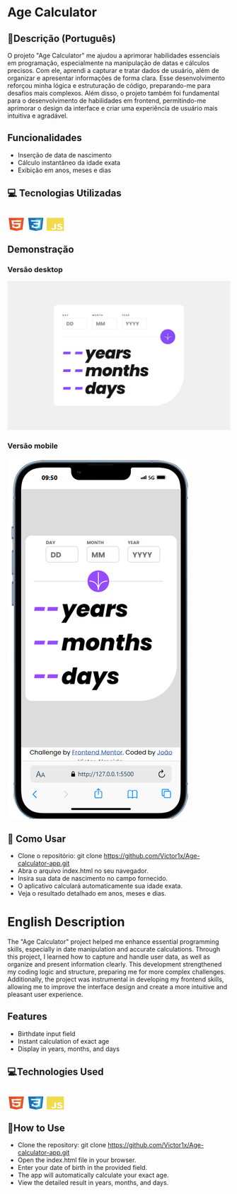 # Age Calculator

## 📜Descrição (Português)

O projeto "Age Calculator" me ajudou a aprimorar habilidades essenciais em programação, especialmente na manipulação de datas e cálculos precisos. Com ele, aprendi a capturar e tratar dados de usuário, além de organizar e apresentar informações de forma clara. Esse desenvolvimento reforçou minha lógica e estruturação de código, preparando-me para desafios mais complexos. Além disso, o projeto também foi fundamental para o desenvolvimento de habilidades em frontend, permitindo-me aprimorar o design da interface e criar uma experiência de usuário mais intuitiva e agradável.

## Funcionalidades

- Inserção de data de nascimento
- Cálculo instantâneo da idade exata
- Exibição em anos, meses e dias

## 💻 Tecnologias Utilizadas

<div style="display: inline_block"><br>
  <img align="center" alt="marlene-html" height="30" width="40" src="https://raw.githubusercontent.com/devicons/devicon/master/icons/html5/html5-original.svg">
  <img align="center" alt="marlene-css" height="30" width="40" src="https://raw.githubusercontent.com/devicons/devicon/master/icons/css3/css3-original.svg">
  <img align="center" alt="marlene-javascript" height="30" width="40" src="https://raw.githubusercontent.com/devicons/devicon/master/icons/javascript/javascript-plain.svg">
</div>

## Demonstração

### Versão desktop

<img src="src/Assets/design/desktop-design.jpg">

### Versão mobile

<img src="src/Assets/design/mobile-design-2.png">

## 🚀 Como Usar

- Clone o repositório: git clone https://github.com/Victor1x/Age-calculator-app.git
- Abra o arquivo index.html no seu navegador.
- Insira sua data de nascimento no campo fornecido.
- O aplicativo calculará automaticamente sua idade exata.
- Veja o resultado detalhado em anos,
  meses e dias.

# English Description

The "Age Calculator" project helped me enhance essential programming skills, especially in date manipulation and accurate calculations. Through this project, I learned how to capture and handle user data, as well as organize and present information clearly. This development strengthened my coding logic and structure, preparing me for more complex challenges. Additionally, the project was instrumental in developing my frontend skills, allowing me to improve the interface design and create a more intuitive and pleasant user experience.

## Features

- Birthdate input field
- Instant calculation of exact age
- Display in years, months, and days

## 💻Technologies Used

<div style="display: inline_block"><br>
  <img align="center" alt="marlene-html" height="30" width="40" src="https://raw.githubusercontent.com/devicons/devicon/master/icons/html5/html5-original.svg">
  <img align="center" alt="marlene-css" height="30" width="40" src="https://raw.githubusercontent.com/devicons/devicon/master/icons/css3/css3-original.svg">
  <img align="center" alt="marlene-javascript" height="30" width="40" src="https://raw.githubusercontent.com/devicons/devicon/master/icons/javascript/javascript-plain.svg">
</div>

## 🚀How to Use

- Clone the repository: git clone https://github.com/Victor1x/Age-calculator-app.git
- Open the index.html file in your browser.
- Enter your date of birth in the provided field.
- The app will automatically calculate your exact age.
- View the detailed result in years, months, and days.
